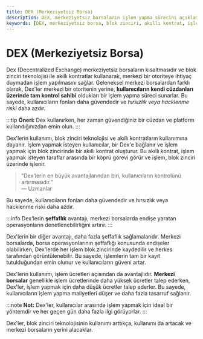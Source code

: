 ```yaml
---
title: DEX (Merkeziyetsiz Borsa)
description: DEX, merkeziyetsiz borsaların işlem yapma sürecini açıklamaktadır. Kullanıcıların kendi cüzdanları üzerinde tam kontrol sahibi olduğu bu sistem, hırsızlık riskini azaltır ve şeffaflık sağlar. 
keywords: [DEX, merkeziyetsiz borsa, blok zinciri, akıllı kontrat, işlem ücretleri, güvenlik, şeffaflık]
---
```


# DEX (Merkeziyetsiz Borsa)

Dex (Decentralized Exchange) merkeziyetsiz borsaların kısaltmasıdır ve blok zinciri teknolojisi ile akıllı kontratlar kullanarak, merkezi bir otoriteye ihtiyaç duymadan işlem yapılmasını sağlar. Geleneksel merkezi borsalardan farklı olarak, Dex'ler merkezi bir otoritenin yerine, **kullanıcıların kendi cüzdanları üzerinde tam kontrol sahibi** oldukları bir işlem yapma süreci sunarlar. Bu sayede, kullanıcıların fonları daha güvendedir ve *hırsızlık veya hacklenme riski* daha azdır.

:::tip
**Öneri:** Dex kullanırken, her zaman güvendiğiniz bir cüzdan ve platform kullandığınızdan emin olun.
:::

Dex'lerin kullanımı, blok zinciri teknolojisi ve akıllı kontratların kullanımına dayanır. İşlem yapmak isteyen kullanıcılar, bir Dex'e bağlanır ve işlem yapmak için blok zincirinde bir akıllı kontrat oluşturur. Bu akıllı kontrat, işlem yapmak isteyen taraflar arasında bir köprü görevi görür ve işlem, blok zinciri üzerinde işlenir.

> “Dex'lerin en büyük avantajlarından biri, kullanıcıların kontrolünü artırmasıdır.”  
> — Uzmanlar

Bu sayede, kullanıcıların fonları daha güvendedir ve hırsızlık veya hacklenme riski daha azdır.

:::info
Dex'lerin **şeffaflık** avantajı, merkezi borsalarda endişe yaratan operasyonların denetlenebilirliğini artırır.
:::

Dex'lerin bir diğer avantajı, daha fazla şeffaflık sağlamalarıdır. Merkezi borsalarda, borsa operasyonlarının şeffaflığı konusunda endişeler olabilirken, Dex'lerde her işlem blok zincirinde kaydedilir ve herkes tarafından görüntülenebilir. Bu sayede, işlemlerin tam bir kayıt tutulduğundan emin olunur ve kullanıcıların güveni artar.

Dex'lerin kullanımı, işlem ücretleri açısından da avantajlıdır. **Merkezi borsalar** genellikle işlem ücretlerinde daha yüksek ücretler talep ederken, Dex'ler, işlem yapmak için daha düşük ücretler talep ederler. Bu sayede, kullanıcıların işlem yapma maliyetleri düşer ve daha fazla tasarruf sağlanır.

:::note
**Not:** Dex'ler, kullanıcılar arasında işlem yapmak için ideal bir yöntemdir ve her geçen gün daha fazla ilgi görüyorlar.
:::

Dex'ler, blok zinciri teknolojisinin kullanımı arttıkça, kullanımı da artacak ve merkezi borsaların yerini alacaklar.